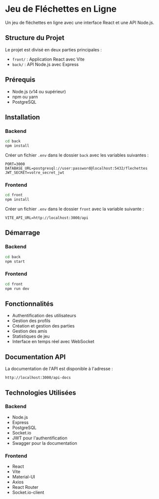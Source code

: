 # Jeu de Fléchettes en Ligne

Un jeu de fléchettes en ligne avec une interface React et une API Node.js.

## Structure du Projet

Le projet est divisé en deux parties principales :

- `front/` : Application React avec Vite
- `back/` : API Node.js avec Express

## Prérequis

- Node.js (v14 ou supérieur)
- npm ou yarn
- PostgreSQL

## Installation

### Backend

```bash
cd back
npm install
```

Créer un fichier `.env` dans le dossier `back` avec les variables suivantes :
```
PORT=3000
DATABASE_URL=postgresql://user:password@localhost:5432/flechettes
JWT_SECRET=votre_secret_jwt
```

### Frontend

```bash
cd front
npm install
```

Créer un fichier `.env` dans le dossier `front` avec la variable suivante :
```
VITE_API_URL=http://localhost:3000/api
```

## Démarrage

### Backend

```bash
cd back
npm start
```

### Frontend

```bash
cd front
npm run dev
```

## Fonctionnalités

- Authentification des utilisateurs
- Gestion des profils
- Création et gestion des parties
- Gestion des amis
- Statistiques de jeu
- Interface en temps réel avec WebSocket

## Documentation API

La documentation de l'API est disponible à l'adresse :
```
http://localhost:3000/api-docs
```

## Technologies Utilisées

### Backend
- Node.js
- Express
- PostgreSQL
- Socket.io
- JWT pour l'authentification
- Swagger pour la documentation

### Frontend
- React
- Vite
- Material-UI
- Axios
- React Router
- Socket.io-client 